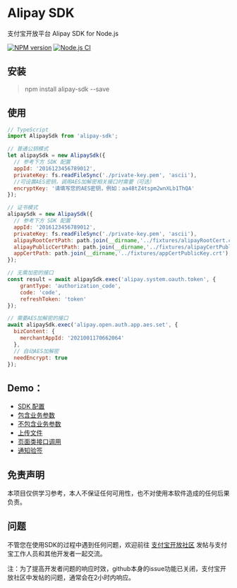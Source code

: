 # Alipay SDK

支付宝开放平台 Alipay SDK for Node.js

[![NPM version][npm-image]][npm-url]
[![Node.js CI](https://github.com/alipay/alipay-sdk-nodejs-all/actions/workflows/node.yml/badge.svg)](https://github.com/alipay/alipay-sdk-nodejs-all/actions/workflows/node.yml)

[npm-image]: https://img.shields.io/npm/v/alipay-sdk.svg?style=flat-square
[npm-url]: https://npmjs.org/package/alipay-sdk

## 安装
> npm install alipay-sdk --save

## 使用
```javascript
// TypeScript
import AlipaySdk from 'alipay-sdk';

// 普通公钥模式
let alipaySdk = new AlipaySdk({
  // 参考下方 SDK 配置
  appId: '2016123456789012',
  privateKey: fs.readFileSync('./private-key.pem', 'ascii'),
  //可设置AES密钥，调用AES加解密相关接口时需要（可选）
  encryptKey: '请填写您的AES密钥，例如：aa4BtZ4tspm2wnXLb1ThQA'
});

// 证书模式
alipaySdk = new AlipaySdk({
  // 参考下方 SDK 配置
  appId: '2016123456789012',
  privateKey: fs.readFileSync('./private-key.pem', 'ascii'),
  alipayRootCertPath: path.join(__dirname,'../fixtures/alipayRootCert.crt'),
  alipayPublicCertPath: path.join(__dirname,'../fixtures/alipayCertPublicKey_RSA2.crt'),
  appCertPath: path.join(__dirname,'../fixtures/appCertPublicKey.crt'),
});

// 无需加密的接口
const result = await alipaySdk.exec('alipay.system.oauth.token', {
	grantType: 'authorization_code',
	code: 'code',
	refreshToken: 'token'
});

// 需要AES加解密的接口
await alipaySdk.exec('alipay.open.auth.app.aes.set', {
  bizContent: {
    merchantAppId: '2021001170662064'
  },
  // 自动AES加解密
  needEncrypt: true
});
```

## Demo：
- [SDK 配置](https://www.yuque.com/chenqiu/alipay-node-sdk/config-sdk)
- [包含业务参数](https://www.yuque.com/chenqiu/alipay-node-sdk/with_biz_content)
- [不包含业务参数](https://www.yuque.com/chenqiu/alipay-node-sdk/without_biz_content)
- [上传文件](https://www.yuque.com/chenqiu/alipay-node-sdk/file_upload)
- [页面类接口调用](https://www.yuque.com/chenqiu/alipay-node-sdk/page_api)
- [通知验签](https://www.yuque.com/chenqiu/alipay-node-sdk/msg_verify)


## 免责声明
本项目仅供学习参考，本人不保证任何可用性，也不对使用本软件造成的任何后果负责。

## 问题
不管您在使用SDK的过程中遇到任何问题，欢迎前往 [支付宝开放社区](https://forum.alipay.com/mini-app/channel/1100001) 发帖与支付宝工作人员和其他开发者一起交流。

注：为了提高开发者问题的响应时效，github本身的issue功能已关闭，支付宝开放社区中发帖的问题，通常会在2小时内响应。
